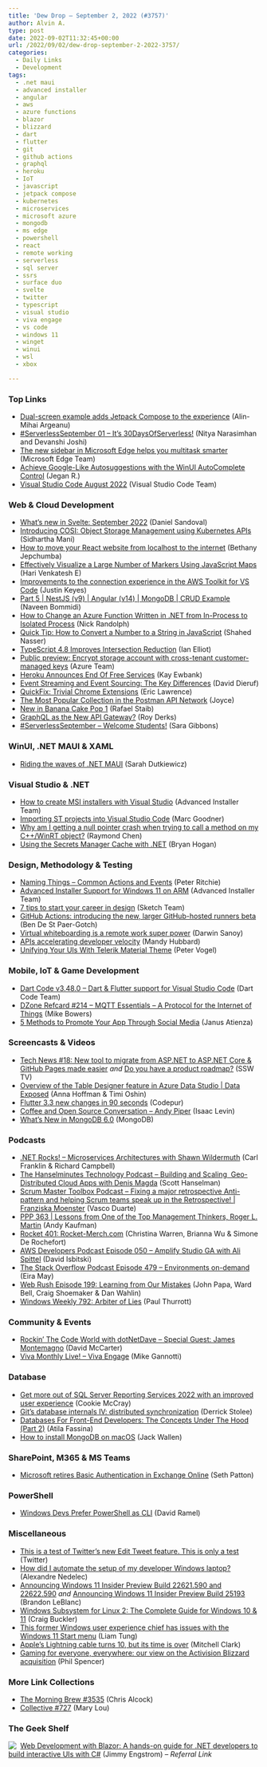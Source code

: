 ```yaml
---
title: 'Dew Drop – September 2, 2022 (#3757)'
author: Alvin A.
type: post
date: 2022-09-02T11:32:45+00:00
url: /2022/09/02/dew-drop-september-2-2022-3757/
categories:
  - Daily Links
  - Development
tags:
  - .net maui
  - advanced installer
  - angular
  - aws
  - azure functions
  - blazor
  - blizzard
  - dart
  - flutter
  - git
  - github actions
  - graphql
  - heroku
  - IoT
  - javascript
  - jetpack compose
  - kubernetes
  - microservices
  - microsoft azure
  - mongodb
  - ms edge
  - powershell
  - react
  - remote working
  - serverless
  - sql server
  - ssrs
  - surface duo
  - svelte
  - twitter
  - typescript
  - visual studio
  - viva engage
  - vs code
  - windows 11
  - winget
  - winui
  - wsl
  - xbox

---
```

### <a name="top"></a>Top Links

  * <a href="https://devblogs.microsoft.com/surface-duo/jetpack-compose-existing-app/" target="_blank" rel="noopener">Dual-screen example adds Jetpack Compose to the experience</a> (Alin-Mihai Argeanu)
  * <a href="https://azure.github.io/Cloud-Native/blog/01-kickoff" target="_blank" rel="noopener">#ServerlessSeptember 01 &#8211; It&#8217;s 30DaysOfServerless!</a> (Nitya Narasimhan and Devanshi Joshi)
  * <a href="https://blogs.windows.com/msedgedev/2022/09/01/microsoft-edge-sidebar-multitask-smarter/" target="_blank" rel="noopener">The new sidebar in Microsoft Edge helps you multitask smarter</a> (Microsoft Edge Team)
  * <a href="https://www.syncfusion.com/blogs/post/achieve-google-like-autosuggestions-with-the-winui-autocomplete-control.aspx?utm_source=alvinashcraft&utm_medium=email&utm_campaign=alvinashcraft_blog_edmsep22" target="_blank" rel="noopener">Achieve Google-Like Autosuggestions with the WinUI AutoComplete Control</a> (Jegan R.)
  * <a href="https://code.visualstudio.com/updates/v1_71" target="_blank" rel="noopener">Visual Studio Code August 2022</a> (Visual Studio Code Team)

### <a name="web"></a>Web & Cloud Development

  * <a href="https://svelte.dev/blog/whats-new-in-svelte-september-2022" target="_blank" rel="noopener">What&#8217;s new in Svelte: September 2022</a> (Daniel Sandoval)
  * <a href="https://kubernetes.io/blog/2022/09/02/cosi-kubernetes-object-storage-management/" target="_blank" rel="noopener">Introducing COSI: Object Storage Management using Kubernetes APIs</a> (Sidhartha Mani)
  * <a href="https://techcommunity.microsoft.com/t5/educator-developer-blog/how-to-move-your-react-website-from-localhost-to-the-internet/ba-p/3611601" target="_blank" rel="noopener">How to move your React website from localhost to the internet</a> (Bethany Jepchumba)
  * <a href="https://www.syncfusion.com/blogs/post/visualize-a-large-number-of-markers-using-javascript-maps.aspx?utm_source=alvinashcraft&utm_medium=email&utm_campaign=alvinashcraft_blog_edmsep22" target="_blank" rel="noopener">Effectively Visualize a Large Number of Markers Using JavaScript Maps</a> (Hari Venkatesh E)
  * <a href="https://aws.amazon.com/blogs/developer/introducing-connection-ux-improvements-in-the-aws-toolkit-for-vs-code/" target="_blank" rel="noopener">Improvements to the connection experience in the AWS Toolkit for VS Code</a> (Justin Keyes)
  * <a href="https://www.learmoreseekmore.com/2022/09/part5-nestjs-v9-angular-v14-mongodb-crud-example.html" target="_blank" rel="noopener">Part 5 | NestJS (v9) | Angular (v14) | MongoDB | CRUD Example</a> (Naveen Bommidi)
  * <a href="https://nicksnettravels.builttoroam.com/migrate-azure-function/" target="_blank" rel="noopener">How to Change an Azure Function Written in .NET from In-Process to Isolated Process</a> (Nick Randolph)
  * <a href="https://www.sitepoint.com/convert-number-to-string-javascript/?utm_source=rss" target="_blank" rel="noopener">Quick Tip: How to Convert a Number to a String in JavaScript</a> (Shahed Nasser)
  * <a href="http://www.i-programmer.info/news/167-javascript/15692-typescript-48-improves-intersection-reduction.html" target="_blank" rel="noopener">TypeScript 4.8 Improves Intersection Reduction</a> (Ian Elliot)
  * <a href="https://azure.microsoft.com/en-us/updates/public-preview-encrypt-storage-account-with-crosstenant-customer-managed-keys/" target="_blank" rel="noopener">Public preview: Encrypt storage account with cross-tenant customer-managed keys</a> (Azure Team)
  * <a href="http://www.i-programmer.info/news/84-database/15693-heroku-announces-end-of-free-services.html" target="_blank" rel="noopener">Heroku Announces End Of Free Services</a> (Kay Ewbank)
  * <a href="https://thenewstack.io/event-streaming-and-event-sourcing-the-key-differences/" target="_blank" rel="noopener">Event Streaming and Event Sourcing: The Key Differences</a> (David Dieruf)
  * <a href="https://textslashplain.com/2022/09/01/quickfix-trivial-chrome-extensions/" target="_blank" rel="noopener">QuickFix: Trivial Chrome Extensions</a> (Eric Lawrence)
  * <a href="https://blog.postman.com/the-most-popular-collection-in-the-postman-api-network/" target="_blank" rel="noopener">The Most Popular Collection in the Postman API Network</a> (Joyce)
  * <a href="https://chillicream.com/blog/2022/09/01/new-in-banana-cake-pop-1" target="_blank" rel="noopener">New in Banana Cake Pop 1</a> (Rafael Staib)
  * <a href="https://thenewstack.io/graphql-as-the-new-api-gateway/" target="_blank" rel="noopener">GraphQL as the New API Gateway?</a> (Roy Derks)
  * <a href="https://azure.github.io/Cloud-Native/blog/students" target="_blank" rel="noopener">#ServerlessSeptember &#8211; Welcome Students!</a> (Sara Gibbons)

### <a name="silverlight"></a>WinUI, .NET MAUI & XAML

  * <a href="https://www.sadukie.com/2022/09/01/riding-the-waves-of-net-maui/" target="_blank" rel="noopener">Riding the waves of .NET MAUI</a> (Sarah Dutkiewicz)

### <a name="dotnet"></a>Visual Studio & .NET

  * <a href="https://www.advancedinstaller.com/create-msi-installer-with-visual-studio.html" target="_blank" rel="noopener">How to create MSI installers with Visual Studio</a> (Advanced Installer Team)
  * <a href="https://devblogs.microsoft.com/cppblog/importing-st-projects-into-visual-studio-code/" target="_blank" rel="noopener">Importing ST projects into Visual Studio Code</a> (Marc Goodner)
  * <a href="https://devblogs.microsoft.com/oldnewthing/20220901-00/?p=107097" target="_blank" rel="noopener">Why am I getting a null pointer crash when trying to call a method on my C++/WinRT object?</a> (Raymond Chen)
  * <a href="https://nodogmablog.bryanhogan.net/2022/09/using-the-secrets-manager-cache-with-net/" target="_blank" rel="noopener">Using the Secrets Manager Cache with .NET</a> (Bryan Hogan)

### <a name="design"></a>Design, Methodology & Testing

  * <a href="http://blog.peterritchie.com/posts/naming-things-events-and-action" target="_blank" rel="noopener">Naming Things &#8211; Common Actions and Events</a> (Peter Ritchie)
  * <a href="https://www.advancedinstaller.com/support-windows-11-on-arm.html" target="_blank" rel="noopener">Advanced Installer Support for Windows 11 on ARM</a> (Advanced Installer Team)
  * <a href="https://www.sketch.com/blog/2022/09/01/design-career-tips/" target="_blank" rel="noopener">7 tips to start your career in design</a> (Sketch Team)
  * <a href="https://github.blog/2022-09-01-github-actions-introducing-the-new-larger-github-hosted-runners-beta/" target="_blank" rel="noopener">GitHub Actions: introducing the new, larger GitHub-hosted runners beta</a> (Ben De St Paer-Gotch)
  * <a href="https://about.gitlab.com/blog/2022/09/01/whiteboarding-remote-work-superpower/" target="_blank" rel="noopener">Virtual whiteboarding is a remote work super power</a> (Darwin Sanoy)
  * <a href="https://www.architect.io/blog/2022-09-01/apis-accelerating-developer-velocity/" target="_blank" rel="noopener">APIs accelerating developer velocity</a> (Mandy Hubbard)
  * <a href="https://www.telerik.com/blogs/unifying-your-ui-telerik-material-theme" target="_blank" rel="noopener">Unifying Your UIs With Telerik Material Theme</a> (Peter Vogel)

### <a name="mobile"></a>Mobile, IoT & Game Development

  * <a href="https://dartcode.org/releases/v3-48/" target="_blank" rel="noopener">Dart Code v3.48.0 &#8211; Dart & Flutter support for Visual Studio Code</a> (Dart Code Team)
  * <a href="https://dzone.com/refcardz/getting-started-with-mqtt" target="_blank" rel="noopener">DZone Refcard #214 &#8211; MQTT Essentials &#8211; A Protocol for the Internet of Things</a> (Mike Bowers)
  * <a href="https://learningjquery.com/2022/09/5-methods-to-promote-your-app-through-social-media" target="_blank" rel="noopener">5 Methods to Promote Your App Through Social Media</a> (Janus Atienza)

### <a name="videos"></a>Screencasts & Videos

  * <a href="http://www.youtube.com/watch?v=GCYWIjnnWDQ" target="_blank" rel="noopener">Tech News #18: New tool to migrate from ASP.NET to ASP.NET Core & GitHub Pages made easier</a> _and_ <a href="http://www.youtube.com/watch?v=FXMMZvE1lig" target="_blank" rel="noopener">Do you have a product roadmap?</a> (SSW TV)
  * <a href="http://www.youtube.com/watch?v=178Fl5pm4dY" target="_blank" rel="noopener">Overview of the Table Designer feature in Azure Data Studio | Data Exposed</a> (Anna Hoffman & Timi Oshin)
  * <a href="http://www.youtube.com/watch?v=UixMX7G4V3I" target="_blank" rel="noopener">Flutter 3.3 new changes in 90 seconds</a> (Codepur)
  * <a href="http://www.youtube.com/watch?v=ShidBof9Za4" target="_blank" rel="noopener">Coffee and Open Source Conversation &#8211; Andy Piper</a> (Isaac Levin)
  * <a href="http://www.youtube.com/watch?v=ShDocHg32kU" target="_blank" rel="noopener">What&#8217;s New in MongoDB 6.0</a> (MongoDB)

### <a name="podcasts"></a>Podcasts

  * <a href="https://www.dotnetrocks.com/default.aspx?ShowNum=1809" target="_blank" rel="noopener">.NET Rocks! &#8211; Microservices Architectures with Shawn Wildermuth</a> (Carl Franklin & Richard Campbell)
  * <a href="https://www.hanselminutes.com/856/building-and-scaling-geo-distributed-cloud-apps-with-denis-magda" target="_blank" rel="noopener">The Hanselminutes Technology Podcast &#8211; Building and Scaling&nbsp; Geo-Distributed Cloud Apps with Denis Magda</a> (Scott Hanselman)
  * <a href="https://scrummastertoolbox.libsyn.com/fixing-a-major-retrospective-anti-pattern-and-helping-scrum-teams-speak-up-in-the-retrospective-franziska-moenster" target="_blank" rel="noopener">Scrum Master Toolbox Podcast &#8211; Fixing a major retrospective Anti-pattern and helping Scrum teams speak up in the Retrospective! | Franziska Moenster</a> (Vasco Duarte)
  * <a href="https://peopleandprojectspodcast.libsyn.com/ppp-363-lessons-from-one-of-the-top-management-thinkers-roger-l-martin" target="_blank" rel="noopener">PPP 363 | Lessons from One of the Top Management Thinkers, Roger L. Martin</a> (Andy Kaufman)
  * <a href="http://relay.fm/rocket/401" target="_blank" rel="noopener">Rocket 401: Rocket-Merch.com</a> (Christina Warren, Brianna Wu & Simone De Rochefort)
  * <a href="https://soundcloud.com/awsdevelopers/episode-050-amplify-studio-ga-with-ali-spittel" target="_blank" rel="noopener">AWS Developers Podcast Episode 050 &#8211; Amplify Studio GA with Ali Spittel</a> (David Isbitski)
  * <a href="https://stackoverflow.blog/2022/09/02/environments-on-demand-ep-479/" target="_blank" rel="noopener">The Stack Overflow Podcast Episode 479 &#8211; Environments on-demand</a> (Eira May)
  * <a href="https://www.webrush.io/episodes/episode-199-learning-from-our-mistakes" target="_blank" rel="noopener">Web Rush Episode 199: Learning from Our Mistakes</a> (John Papa, Ward Bell, Craig Shoemaker & Dan Wahlin)
  * <a href="https://www.thurrott.com/podcasts/windows-weekly/271802/windows-weekly-792-arbiter-of-lies" target="_blank" rel="noopener">Windows Weekly 792: Arbiter of Lies</a> (Paul Thurrott)

### <a name="events"></a>Community & Events

  * <a href="https://dotnettips.wordpress.com/2022/09/01/rockin-the-code-world-with-dotnetdave-special-guest-james-montemagno/" target="_blank" rel="noopener">Rockin’ The Code World with dotNetDave – Special Guest: James Montemagno</a> (David McCarter)
  * <a href="https://techcommunity.microsoft.com/t5/healthcare-and-life-sciences/viva-monthly-live-viva-engage/ba-p/3615230" target="_blank" rel="noopener">Viva Monthly Live! – Viva Engage</a> (Mike Gannotti)

### <a name="sql"></a>Database

  * <a href="https://cloudblogs.microsoft.com/sqlserver/2022/09/01/get-more-out-of-sql-server-reporting-services-2022-with-an-improved-user-experience/" target="_blank" rel="noopener">Get more out of SQL Server Reporting Services 2022 with an improved user experience</a> (Cookie McCray)
  * <a href="https://github.blog/2022-09-01-gits-database-internals-iv-distributed-synchronization/" target="_blank" rel="noopener">Git’s database internals IV: distributed synchronization</a> (Derrick Stolee)
  * <a href="https://smashingmagazine.com/2022/09/databases-frontend-developers-concepts-under-hood/" target="_blank" rel="noopener">Databases For Front-End Developers: The Concepts Under The Hood (Part 2)</a> (Atila Fassina)
  * <a href="https://www.techrepublic.com/article/install-mongodb-macos/" target="_blank" rel="noopener">How to install MongoDB on macOS</a> (Jack Wallen)

### <a name="sp"></a>SharePoint, M365 & MS Teams

  * <a href="https://www.microsoft.com/en-us/microsoft-365/blog/2022/09/01/microsoft-retires-basic-authentication-in-exchange-online/" target="_blank" rel="noopener">Microsoft retires Basic Authentication in Exchange Online</a> (Seth Patton)

### <a name="ps"></a>PowerShell

  * <a href="https://visualstudiomagazine.com/articles/2022/09/01/cli-survey.aspx" target="_blank" rel="noopener">Windows Devs Prefer PowerShell as CLI</a> (David Ramel)

### <a name="misc"></a>Miscellaneous

  * <a href="https://blog.twitter.com/en_us/topics/product/2022/twitter-new-edit-tweet-feature-only-test" target="_blank" rel="noopener">This is a test of Twitter’s new Edit Tweet feature. This is only a test</a> (Twitter)
  * <a href="https://techwatching.dev/posts/automate-developer-machine" target="_blank" rel="noopener">How did I automate the setup of my developer Windows laptop?</a> (Alexandre Nedelec)
  * <a href="https://blogs.windows.com/windows-insider/2022/09/01/announcing-windows-11-insider-preview-build-22621-590-and-22622-590/" target="_blank" rel="noopener">Announcing Windows 11 Insider Preview Build 22621.590 and 22622.590</a> _and_ <a href="https://blogs.windows.com/windows-insider/2022/09/01/announcing-windows-11-insider-preview-build-25193/" target="_blank" rel="noopener">Announcing Windows 11 Insider Preview Build 25193</a> (Brandon LeBlanc)
  * <a href="https://www.sitepoint.com/wsl2/?utm_source=rss" target="_blank" rel="noopener">Windows Subsystem for Linux 2: The Complete Guide for Windows 10 & 11</a> (Craig Buckler)
  * <a href="https://www.zdnet.com/article/this-former-windows-user-experience-chief-has-issues-with-the-windows-11-start-menu/#ftag=RSSbaffb68" target="_blank" rel="noopener">This former Windows user experience chief has issues with the Windows 11 Start menu</a> (Liam Tung)
  * <a href="https://www.theverge.com/23312359/apple-iphone-lightning-cable-anniversary-10-years" target="_blank" rel="noopener">Apple’s Lightning cable turns 10, but its time is over</a> (Mitchell Clark)
  * <a href="https://blogs.microsoft.com/on-the-issues/2022/09/01/gaming-everyone-everywhere/" target="_blank" rel="noopener">Gaming for everyone, everywhere: our view on the Activision Blizzard acquisition</a> (Phil Spencer)

### <a name="links"></a>More Link Collections

  * <a href="https://blog.cwa.me.uk/2022/09/02/the-morning-brew-3535/" target="_blank" rel="noopener">The Morning Brew #3535</a> (Chris Alcock)
  * <a href="https://tympanus.net/codrops/collective/collective-727/" target="_blank" rel="noopener">Collective #727</a> (Mary Lou)

### <a name="shelf"></a>The Geek Shelf

<a href="https://www.amazon.com/dp/1800208723/?tag=amavin-20" target="_blank" rel="noopener"><img decoding="async" align="left" style="margin: 0px 4px 0px 0px; border: 0px currentcolor; border-image: none; float: left; display: inline; background-image: none;" src="https://m.media-amazon.com/images/I/51gAgGweUGS._SS135_.jpg" border="0" /></a>&nbsp;<a href="https://www.amazon.com/dp/1800208723/?tag=amavin-20" target="_blank" rel="noopener">Web Development with Blazor: A hands-on guide for .NET developers to build interactive UIs with C#</a> (Jimmy Engstrom) _&#8211; Referral Link_